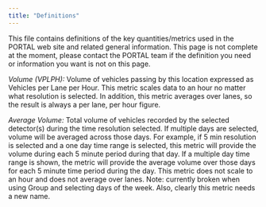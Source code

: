 ```yaml
---
title: "Definitions"
---
```


This file contains definitions of the key quantities/metrics used in the PORTAL web site and related general information. 
This page is not complete at the moment, please contact the PORTAL team if the definition you need or information 
you want is not on this page.


*Volume (VPLPH):*  Volume of vehicles passing by this location expressed as Vehicles per Lane per Hour. This metric scales 
data to an hour no matter what resolution is selected. In addition, this metric averages over lanes, 
so the result is always a per lane, per hour figure. 

*Average Volume:* Total volume of vehicles recorded by the selected detector(s) during the time resolution
selected. If multiple days are selected, volume will be averaged across those days. For example, if 5 min resolution 
is selected and  a one day time range is selected, this metric will provide the volume during each 5 minute period during
that day. If a multiple day time range is shown, the metric will provide the average volume over those days for
each 5 minute time period during the day. This metric does not scale to an hour and does not average over lanes.
Note: currently broken when using Group and selecting days of the week. Also, clearly this metric needs a new name.

